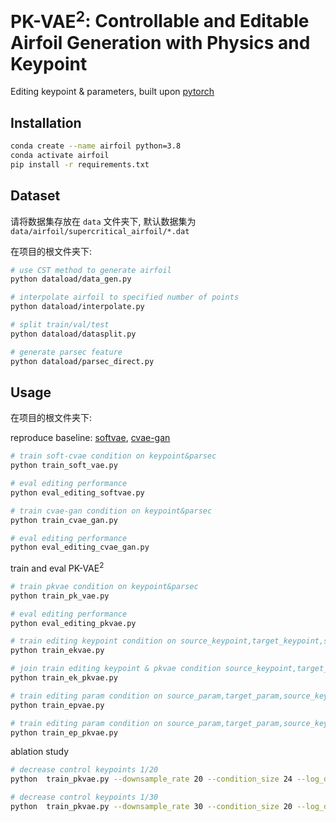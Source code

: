 # $\textbf{PK-VAE}^2$: Controllable and Editable Airfoil Generation with Physics and Keypoint
 
Editing keypoint &amp; parameters, built upon [pytorch](https://pytorch.org/)



## Installation

```bash
conda create --name airfoil python=3.8
conda activate airfoil
pip install -r requirements.txt
```

## Dataset

请将数据集存放在 `data` 文件夹下, 默认数据集为 `data/airfoil/supercritical_airfoil/*.dat`

在项目的根文件夹下:
```bash
# use CST method to generate airfoil
python dataload/data_gen.py 

# interpolate airfoil to specified number of points
python dataload/interpolate.py 

# split train/val/test
python dataload/datasplit.py 

# generate parsec feature
python dataload/parsec_direct.py 
```


## Usage

在项目的根文件夹下:

reproduce baseline: [softvae](https://arxiv.org/abs/2205.02458), [cvae-gan](https://www.sciencedirect.com/science/article/pii/S1000936121000662)

```bash
# train soft-cvae condition on keypoint&parsec
python train_soft_vae.py 

# eval editing performance
python eval_editing_softvae.py

# train cvae-gan condition on keypoint&parsec
python train_cvae_gan.py 

# eval editing performance
python eval_editing_cvae_gan.py

```

train and eval $\text{PK-VAE}^2$ 

```bash
# train pkvae condition on keypoint&parsec
python train_pk_vae.py

# eval editing performance
python eval_editing_pkvae.py

# train editing keypoint condition on source_keypoint,target_keypoint,source_param, generate: target_param
python train_ekvae.py

# join train editing keypoint & pkvae condition source_keypoint,target_keypoint,source_param, generate: target_point
python train_ek_pkvae.py

# train editing param condition on source_param,target_param,source_keypoint, generate: target_keypoint
python train_epvae.py

# train editing param condition on source_param,target_param,source_keypoint, generate: target_point
python train_ep_pkvae.py

```

ablation study

```bash
# decrease control keypoints 1/20
python  train_pkvae.py --downsample_rate 20 --condition_size 24 --log_dir logs/pk_vae_2 --device cuda:1

# decrease control keypoints 1/30
python  train_pkvae.py --downsample_rate 30 --condition_size 20 --log_dir logs/pk_vae_3 --device cuda:2
```